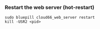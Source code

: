 

### Restart the web server (hot-restart)

	sudo bluepill cloud66_web_server restart
	kill -USR2 <pid>



